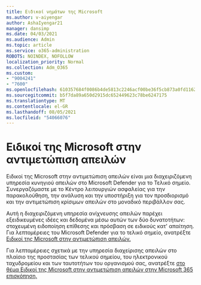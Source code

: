 ```yaml
---
title: Ειδικοί νημάτων της Microsoft
ms.author: v-aiyengar
author: AshaIyengar21
manager: dansimp
ms.date: 04/03/2021
ms.audience: Admin
ms.topic: article
ms.service: o365-administration
ROBOTS: NOINDEX, NOFOLLOW
localization_priority: Normal
ms.collection: Adm_O365
ms.custom:
- "9004241"
- "7600"
ms.openlocfilehash: 610357684f0086b4de5813c2246acf00be36f5cb873a0fd1162b00fd0e57eb42
ms.sourcegitcommit: b5f7da89a650d2915dc652449623c78be6247175
ms.translationtype: MT
ms.contentlocale: el-GR
ms.lasthandoff: 08/05/2021
ms.locfileid: "54066076"
---
```

# <a name="microsoft-threat-experts"></a>Ειδικοί της Microsoft στην αντιμετώπιση απειλών

Ειδικοί της Microsoft στην αντιμετώπιση απειλών είναι μια διαχειριζόμενη υπηρεσία κυνηγιού απειλών στο Microsoft Defender για το Τελικό σημείο.  Συνεργαζόμαστε με το Κέντρο λειτουργιών ασφαλείας για την παρακολούθηση, την ανάλυση και την υποστήριξη για τον προσδιορισμό και την αντιμετώπιση κρίσιμων απειλών στο μοναδικό περιβάλλον σας.

Αυτή η διαχειριζόμενη υπηρεσία ανίχνευσης απειλών παρέχει εξειδικευμένες ιδέες και δεδομένα μέσω αυτών των δύο δυνατοτήτων: στοχευμένη ειδοποίηση επίθεσης και πρόσβαση σε ειδικούς κατ' απαίτηση. Για λεπτομέρειες του Microsoft Defender για το τελικό σημείο, ανατρέξτε [Ειδικοί της Microsoft στην αντιμετώπιση απειλών.]( https://docs.microsoft.com/microsoft-365/security/defender-endpoint/microsoft-threat-experts)

Για λεπτομέρειες σχετικά με την υπηρεσία διαχείρισης απειλών στο πλαίσιο της προστασίας των τελικού σημείου, του ηλεκτρονικού ταχυδρομείου και των ταυτοτήτων του οργανισμού σας, ανατρέξτε [στο θέμα Ειδικοί της Microsoft στην αντιμετώπιση απειλών στην Microsoft 365 επισκόπηση.](https://docs.microsoft.com/microsoft-365/security/mtp/microsoft-threat-experts?view=o365-worldwide)